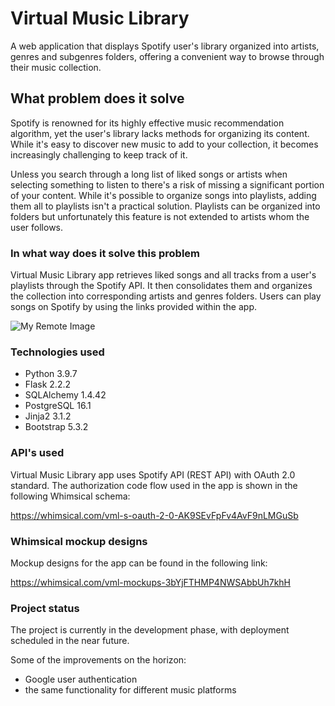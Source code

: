 # Virtual Music Library

A web application that displays Spotify user's library organized into artists, genres and subgenres folders, offering a convenient way to browse through their music collection.

## What problem does it solve

Spotify is renowned for its highly effective music recommendation algorithm, yet the user's library lacks methods for organizing its content. While it's easy to discover new music to add to your collection, it becomes increasingly challenging to keep track of it.

Unless you search through a long list of liked songs or artists when selecting something to listen to there's a risk of missing a significant portion of your content. While it's possible to organize songs into playlists, adding them all to playlists isn't a practical solution. Playlists can be organized into folders but unfortunately this feature is not extended to artists whom the user follows.

### In what way does it solve this problem

Virtual Music Library app retrieves liked songs and all tracks from a user's playlists through the Spotify API. It then consolidates them and organizes the collection into corresponding artists and genres folders. Users can play songs on Spotify by using the links provided within the app.

![My Remote Image](https://private-user-images.githubusercontent.com/112773165/310471953-823d24fe-d5b7-4f28-b3eb-45ccfff8ba76.PNG?jwt=eyJhbGciOiJIUzI1NiIsInR5cCI6IkpXVCJ9.eyJpc3MiOiJnaXRodWIuY29tIiwiYXVkIjoicmF3LmdpdGh1YnVzZXJjb250ZW50LmNvbSIsImtleSI6ImtleTUiLCJleHAiOjE3MDk3MjM4MjIsIm5iZiI6MTcwOTcyMzUyMiwicGF0aCI6Ii8xMTI3NzMxNjUvMzEwNDcxOTUzLTgyM2QyNGZlLWQ1YjctNGYyOC1iM2ViLTQ1Y2NmZmY4YmE3Ni5QTkc_WC1BbXotQWxnb3JpdGhtPUFXUzQtSE1BQy1TSEEyNTYmWC1BbXotQ3JlZGVudGlhbD1BS0lBVkNPRFlMU0E1M1BRSzRaQSUyRjIwMjQwMzA2JTJGdXMtZWFzdC0xJTJGczMlMkZhd3M0X3JlcXVlc3QmWC1BbXotRGF0ZT0yMDI0MDMwNlQxMTEyMDJaJlgtQW16LUV4cGlyZXM9MzAwJlgtQW16LVNpZ25hdHVyZT1iYzgyM2U0YmRiOWM2OThhZGMzMjg3MDI4YmNiMDRmODBiZDA5YTNhNzU4N2YxYmYyMGMyOTgyYjAzYTdmMjlmJlgtQW16LVNpZ25lZEhlYWRlcnM9aG9zdCZhY3Rvcl9pZD0wJmtleV9pZD0wJnJlcG9faWQ9MCJ9.Am96wh2khtK2uSOmD_KtjetJm_FlSMP3xuDY8VUU8As)

### Technologies used

* Python 3.9.7
* Flask 2.2.2
* SQLAlchemy 1.4.42
* PostgreSQL 16.1
* Jinja2 3.1.2
* Bootstrap 5.3.2

### API's used

Virtual Music Library app uses Spotify API (REST API) with OAuth 2.0 standard.
The authorization code flow used in the app is shown in the following Whimsical schema:

https://whimsical.com/vml-s-oauth-2-0-AK9SEvFpFv4AvF9nLMGuSb

### Whimsical mockup designs

Mockup designs for the app can be found in the following link:

https://whimsical.com/vml-mockups-3bYjFTHMP4NWSAbbUh7khH

### Project status
The project is currently in the development phase, with deployment scheduled in the near future.

Some of the improvements on the horizon:

* Google user authentication
* the same functionality for different music platforms
